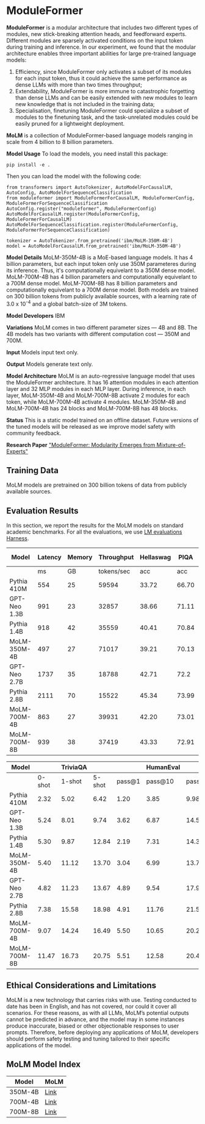 # **ModuleFormer**

**ModuleFormer** is a modular architecture that includes two different types of modules, new stick-breaking attention heads, and feedforward experts.
Different modules are sparsely activated conditions on the input token during training and inference.
In our experiment, we found that the modular architecture enables three important abilities for large pre-trained language models:

1) Efficiency, since ModuleFormer only activates a subset of its modules for each input token, thus it could achieve the same performance as dense LLMs with more than two times throughput;
2) Extendability, ModuleFormer is more immune to catastrophic forgetting than dense LLMs and can be easily extended with new modules to learn new knowledge that is not included in the training data;
3) Specialisation, finetuning ModuleFormer could specialize a subset of modules to the finetuning task, and the task-unrelated modules could be easily pruned for a lightweight deployment.

**MoLM** is a collection of ModuleFormer-based language models ranging in scale from 4 billion to 8 billion parameters.

**Model Usage**
To load the models, you need install this package:
```
pip install -e .
```

Then you can load the model with the following code:
```
from transformers import AutoTokenizer, AutoModelForCausalLM, AutoConfig, AutoModelForSequenceClassification
from moduleformer import ModuleFormerForCausalLM, ModuleFormerConfig, ModuleFormerForSequenceClassification
AutoConfig.register("moduleformer", ModuleFormerConfig)
AutoModelForCausalLM.register(ModuleFormerConfig, ModuleFormerForCausalLM)
AutoModelForSequenceClassification.register(ModuleFormerConfig, ModuleFormerForSequenceClassification)

tokenizer = AutoTokenizer.from_pretrained('ibm/MoLM-350M-4B')
model = AutoModelForCausalLM.from_pretrained('ibm/MoLM-350M-4B')
```

**Model Details**
MoLM-350M-4B is a MoE-based language models. It has 4 billion parameters, but each input token only use 350M parameteres during its inference. Thus, it's computationally equivelant to a 350M dense model.
MoLM-700M-4B has 4 billion parameters and computationally equivelant to a 700M dense model.
MoLM-700M-8B has 8 billion parameters and computationally equivelant to a 700M dense model.
Both models are trained on 300 billion tokens from publicly available sources, with a learning rate of 3.0 x 10<sup>-4</sup> and a global batch-size of 3M tokens.

**Model Developers** IBM

**Variations** MoLM comes in two different parameter sizes — 4B and 8B. The 4B models has two variants with different computation cost — 350M and 700M.

**Input** Models input text only.

**Output** Models generate text only.

**Model Architecture** MoLM is an auto-regressive language model that uses the ModuleFormer architecture. It has 16 attention modules in each attention layer and 32 MLP modules in each MLP layer. During inference, in each layer, MoLM-350M-4B and MoLM-700M-8B activate 2 modules for each token, while MoLM-700M-4B activate 4 modules. MoLM-350M-4B and MoLM-700M-4B has 24 blocks and MoLM-700M-8B has 48 blocks.

**Status** This is a static model trained on an offline dataset. Future versions of the tuned models will be released as we improve model safety with community feedback.

**Research Paper** ["ModuleFormer: Modularity Emerges from Mixture-of-Experts"](https://arxiv.org/abs/2306.04640)

## Training Data
MoLM models are pretrained on 300 billion tokens of data from publicly available sources.

## Evaluation Results

In this section, we report the results for the MoLM models on standard academic benchmarks. For all the evaluations, we use [LM evaluations Harness](https://github.com/EleutherAI/lm-evaluation-harness).

|Model|Latency|Memory|Throughput|Hellaswag|PIQA|ARC-e|ARC-c|OBQA|
|---|---|---|---|---|---|---|---|---|
||ms|GB|tokens/sec|acc|acc|acc|acc|acc|
|Pythia 410M|554|25|59594|33.72|66.70|51.89|21.42|18.2|
|GPT-Neo 1.3B|991|23|32857|38.66|71.11|56.19|23.12|21.4|
|Pythia 1.4B|918|42|35559|40.41|70.84|60.52|26.11|22.2|
|MoLM-350M-4B|497|27|71017|39.21|70.13|56.44|23.55|20.8|
|GPT-Neo 2.7B|1737|35|18788|42.71|72.2|61.07|27.47|23.2|
|Pythia 2.8B|2111|70|15522|45.34|73.99|64.35|29.35|23.8|
|MoLM-700M-4B|863|27|39931|42.20|73.01|60.82|25.94|22.6|
|MoLM-700M-8B|939|38|37419|43.33|72.91|62.46|27.90|23.8|

|Model| |TriviaQA| | | HumanEval| |Wikitext|
|---|---|---|---|---|---|---|---|
||0-shot |1-shot |5-shot |pass@1 |pass@10 |pass@100 |PPL|
|Pythia 410M |2.32 |5.02 |6.42 |1.20 |3.85 |9.98 |20.09 |
|GPT-Neo 1.3B |5.24 |8.01 |9.74 |3.62 |6.87 |14.50 |16.16 |
|Pythia 1.4B |5.30 |9.87 |12.84 |2.19 |7.31 |14.33 |14.71|
|MoLM-350M-4B |5.40 |11.12 |13.70 |3.04 |6.99 |13.79 |15.15 |
|GPT-Neo 2.7B |4.82 |11.23 |13.67 |4.89 |9.54 |17.90 |13.93 |
|Pythia 2.8B |7.38 |15.58 |18.98 |4.91 |11.76 |21.54 |12.68|
|MoLM-700M-4B|9.07|14.24|16.49|5.50|10.65|20.27|13.20|
|MoLM-700M-8B |11.47 |16.73 |20.75 |5.51 |12.58 |20.40 |12.97 |

## Ethical Considerations and Limitations
MoLM is a new technology that carries risks with use. Testing conducted to date has been in English, and has not covered, nor could it cover all scenarios. For these reasons, as with all LLMs, MoLM’s potential outputs cannot be predicted in advance, and the model may in some instances produce inaccurate, biased or other objectionable responses to user prompts. Therefore, before deploying any applications of MoLM, developers should perform safety testing and tuning tailored to their specific applications of the model.

## MoLM Model Index
|Model|MoLM|
|---|---|
|350M-4B| [Link](https://huggingface.co/ibm/MoLM-350M-4B) |
|700M-4B| [Link](https://huggingface.co/ibm/MoLM-700M-4B) |
|700M-8B| [Link](https://huggingface.co/ibm/MoLM-700M-8B) |